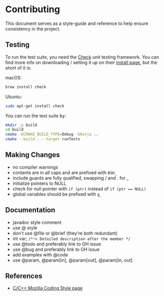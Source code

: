 # Contributing

This document serves as a style-guide and reference to help ensure consistency
in the project.

## Testing

To run the test suite, you need the [Check](http://check.sourceforge.net/) unit
testing framework. You can find more info on downloading / setting it up on
their [install page](http://check.sourceforge.net/web/install.html), but the
short of it is:

macOS:

```sh
brew install check
```

Ubuntu:

```sh
sudo apt-get install check
```

You can run the test suite by:

```sh
mkdir -p build
cd build
cmake -DCMAKE_BUILD_TYPE=Debug -GNinja ..
cmake --build . --target runTests
```

## Making Changes

- no compiler warnings
- contants are in all caps and are prefixed with `BSH_`
- include guards are fully qualified, swapping / and . for \_
- initialize pointers to NULL
- check for null pointer with `if (ptr)` instead of `if (ptr == NULL)`
- global variables should be prefixed with `g_`

## Documentation

- javadoc style comment
- use @ style
- don't use @file or @brief (they're both redundant)
- int var; `/*!< Detailed description after the member */`
- use @todo and preferably link to GH issue
- use @bug and preferably link to GH issue
- add examples with @code
- use @param, @param[in], @param[out], @param[in, out]

## References

- [C/C++ Mozilla Coding Style page](https://developer.mozilla.org/en-US/docs/Mozilla/Developer_guide/Coding_Style)
